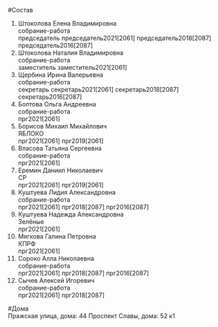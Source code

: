 #Состав  
1. Штоколова Елена Владимировна  
    собрание-работа  
    председатель председатель2021[2061] председатель2018[2087] председатель2016[2087]  
2. Штоколова Наталия Владимировна  
    собрание-работа  
    заместитель заместитель2021[2061]  
3. Щербина Ирина Валерьевна  
    собрание-работа  
    секретарь секретарь2021[2061] секретарь2018[2087] секретарь2016[2087]  
4. Болтова Ольга Андреевна  
    собрание-работа  
    прг2021[2061]  
5. Борисов Михаил Михайлович  
    ЯБЛОКО  
    прг2021[2061] прг2019[2061]  
6. Власова Татьяна Сергеевна  
    собрание-работа  
    прг2021[2061]  
7. Еремин Даниил Николаевич  
    СР  
    прг2021[2061] прг2019[2061]  
8. Куштуева Лидия Александровна  
    собрание-работа  
    прг2021[2061] прг2018[2087] прг2016[2087]  
9. Куштуева Надежда Александровна  
    Зелёные  
    прг2021[2061]  
10. Мягкова Галина Петровна  
    КПРФ  
    прг2021[2061]  
11. Сороко Алла Николаевна  
    собрание-работа  
    прг2021[2061] прг2018[2087] прг2016[2087]  
12. Сычев Алексей Игоревич  
    собрание-работа  
    прг2021[2061] прг2018[2087]  

#Дома  
Пражская улица, дома: 44 Проспект Славы, дома: 52 к1  
  
